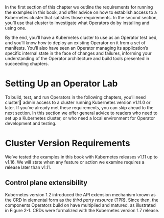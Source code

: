 In the first section of this chapter we outline the requirements for running the examples in this book, and offer advice on how to establish access to a Kubernetes cluster that satisfies those requirements. In the second section, you’ll use that cluster to investigate what Operators do by installing and using one.

By the end, you’ll have a Kubernetes cluster to use as an Operator test bed, and you’ll know how to deploy an existing Operator on it from a set of manifests. You’ll also have seen an Operator managing its application’s specific internal state in the face of changes and failures, informing your understanding of the Operator architecture and build tools presented in succeeding chapters.

# Setting Up an Operator Lab

To build, test, and run Operators in the following chapters, you’ll need cluster admin access to a cluster running Kubernetes version v1.11.0 or later. If you’ve already met these requirements, you can skip ahead to the next section. In this section we offer general advice to readers who need to set up a Kubernetes cluster, or who need a local environment for Operator development and testing.

# Cluster Version Requirements

We’ve tested the examples in this book with Kubernetes releases v1.11 up to v1.16. We will state when any feature or action we examine requires a release later than v1.11.

## Control plane extensibility

Kubernetes version 1.2 introduced the API extension mechanism known as the CRD in elemental form as the *third party resource* (TPR). Since then, the components Operators build on have multiplied and matured, as illustrated in Figure 2-1. CRDs were formalized with the Kubernetes version 1.7 release.

